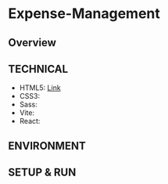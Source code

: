 # Expense-Management

## Overview

## TECHNICAL

- HTML5: [Link](https://developer.mozilla.org/en-US/docs/Glossary/HTML5)
- CSS3:
- Sass:
- Vite:
- React:

## ENVIRONMENT

## SETUP & RUN

